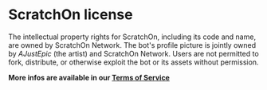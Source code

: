 # ScratchOn license

The intellectual property rights for ScratchOn, including its code and
name, are owned by ScratchOn Network.
The bot's profile picture is jointly owned by *AJustEpic* (the artist) and ScratchOn Network. Users are not permitted to fork, distribute, or
otherwise exploit the bot or its assets without permission.

**More infos are available in our [Terms of Service](https://fuzzy-snapper-ead.notion.site/FluffyBot-Terms-of-Service-1557996d41a980a791aac6d40f5c721d)**
